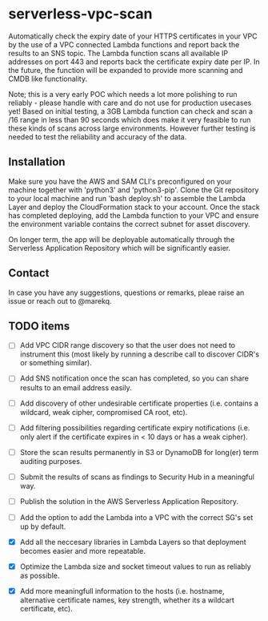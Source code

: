 serverless-vpc-scan
===================

Automatically check the expiry date of your HTTPS certificates in your VPC by the use of a VPC connected Lambda functions and report back the results to an SNS topic. The Lambda function scans all available IP addresses on port 443 and reports back the certificate expiry date per IP. In the future, the function will be expanded to provide more scanning and CMDB like functionality.

Note; this is a very early POC which needs a lot more polishing to run reliably - please handle with care and do not use for production usecases yet! Based on initial testing, a 3GB Lambda function can check and scan a /16 range in less than 90 seconds which does make it very feasible to run these kinds of scans across large environments. However further testing is needed to test the reliability and accuracy of the data.  


Installation
------------

Make sure you have the AWS and SAM CLI's preconfigured on your machine together with 'python3' and 'python3-pip'. Clone the Git repository to your local machine and run 'bash deploy.sh' to assemble the Lambda Layer and deploy the CloudFormation stack to your account. Once the stack has completed deploying, add the Lambda function to your VPC and ensure the environment variable contains the correct subnet for asset discovery.

On longer term, the app will be deployable automatically through the Serverless Application Repository which will be significantly easier. 


Contact
-------

In case you have any suggestions, questions or remarks, pleae raise an issue or reach out to @marekq.


TODO items
----------

- [ ] Add VPC CIDR range discovery so that the user does not need to instrument this (most likely by running a describe call to discover CIDR's or something similar).
- [ ] Add SNS notification once the scan has completed, so you can share results to an email address easily.
- [ ] Add discovery of other undesirable certificate properties (i.e. contains a wildcard, weak cipher, compromised CA root, etc).
- [ ] Add filtering possibilities regarding certificate expiry notifications (i.e. only alert if the certificate expires in < 10 days or has a weak cipher).
- [ ] Store the scan results permanently in S3 or DynamoDB for long(er) term auditing purposes.
- [ ] Submit the results of scans as findings to Security Hub in a meaningful way. 
- [ ] Publish the solution in the AWS Serverless Application Repository.  
- [ ] Add the option to add the Lambda into a VPC with the correct SG's set up by default. 
- [X] Add all the neccesary libraries in Lambda Layers so that deployment becomes easier and more repeatable.
- [X] Optimize the Lambda size and socket timeout values to run as reliably as possible. 
- [X] Add more meaningfull information to the hosts (i.e. hostname, alternative certificate names, key strength, whether its a wildcart certificate, etc).

